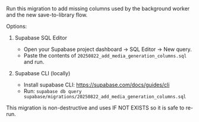 Run this migration to add missing columns used by the background worker and the new save-to-library flow.

Options:

1) Supabase SQL Editor
   - Open your Supabase project dashboard -> SQL Editor -> New query.
   - Paste the contents of `20250822_add_media_generation_columns.sql` and run.

2) Supabase CLI (locally)
   - Install supabase CLI: https://supabase.com/docs/guides/cli
   - Run: `supabase db query supabase/migrations/20250822_add_media_generation_columns.sql`

This migration is non-destructive and uses IF NOT EXISTS so it is safe to re-run.
